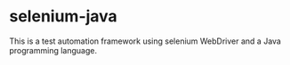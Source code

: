 # selenium-java
This is a test automation framework using selenium WebDriver and a Java programming language.
